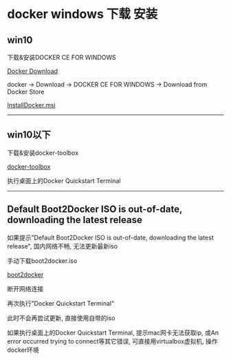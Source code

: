 # docker windows 下载 安装

## win10

下载&安装DOCKER CE FOR WINDOWS

[Docker Download](https://www.docker.com/community-edition#/download)

docker -> Download -> DOCKER CE FOR WINDOWS -> Download from Docker Store

[InstallDocker.msi](https://download.docker.com/win/stable/InstallDocker.msi)

---

## win10以下

下载&安装docker-toolbox

[docker-toolbox](https://www.docker.com/products/docker-toolbox)

执行桌面上的Docker Quickstart Terminal

---

## Default Boot2Docker ISO is out-of-date, downloading the latest release

如果提示"Default Boot2Docker ISO is out-of-date, downloading the latest release", 国内网络不畅, 无法更新最新iso

手动下载boot2docker.iso

[boot2docker](https://github.com/boot2docker/boot2docker/releases)

断开网络连接

再次执行"Docker Quickstart Terminal"

此时不会再尝试更新, 直接使用自带的iso

如果执行桌面上的Docker Quickstart Terminal, 提示mac网卡无法获取ip, 或An error occurred trying to connect等其它错误, 可直接用virtualbox虚拟机, 操作docker环境
